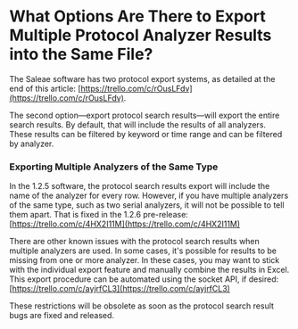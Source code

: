# What Options Are There to Export Multiple Protocol Analyzer Results into the Same File?

The Saleae software has two protocol export systems, as detailed at the end of this article: [https://trello.com/c/rOusLFdv](https://trello.com/c/rOusLFdv).

The second option—export protocol search results—will export the entire search results. By default, that will include the results of all analyzers. These results can be filtered by keyword or time range and can be filtered by analyzer.

### Exporting Multiple Analyzers of the Same Type

In the 1.2.5 software, the protocol search results export will include the name of the analyzer for every row. However, if you have multiple analyzers of the same type, such as two serial analyzers, it will not be possible to tell them apart. That is fixed in the 1.2.6 pre-release: [https://trello.com/c/4HX2I11M](https://trello.com/c/4HX2I11M)

There are other known issues with the protocol search results when multiple analyzers are used. In some cases, it's possible for results to be missing from one or more analyzer. In these cases, you may want to stick with the individual export feature and manually combine the results in Excel. This export procedure can be automated using the socket API, if desired: [https://trello.com/c/ayjrfCL3](https://trello.com/c/ayjrfCL3)

These restrictions will be obsolete as soon as the protocol search result bugs are fixed and released.

